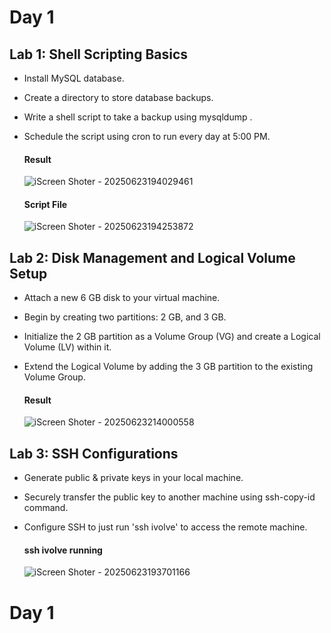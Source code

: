 # Day 1
## Lab 1: Shell Scripting Basics
- Install MySQL database.
- Create a directory to store database backups.
- Write a shell script to take a backup using mysqldump .
- Schedule the script using cron to run every day at 5:00 PM.

  #### Result
  ![iScreen Shoter - 20250623194029461](https://github.com/user-attachments/assets/263f9f03-a61e-4ada-98ea-f469436c15ad)

  #### Script File
  ![iScreen Shoter - 20250623194253872](https://github.com/user-attachments/assets/10924d4c-3b20-402d-801c-7222cf5d64e7)

## Lab 2: Disk Management and Logical Volume Setup
- Attach a new 6 GB disk to your virtual machine.
- Begin by creating two partitions: 2 GB, and 3 GB.
- Initialize the 2 GB partition as a Volume Group (VG) and create a Logical Volume (LV) within it.
- Extend the Logical Volume by adding the 3 GB partition to the existing Volume Group.

  #### Result
  ![iScreen Shoter - 20250623214000558](https://github.com/user-attachments/assets/17f397fc-3c8d-4946-84d4-96b607305f62)



 ## Lab 3: SSH Configurations
 - Generate public & private keys in your local machine.
 - Securely transfer the public key to another machine using ssh-copy-id command.
 - Configure SSH to just run 'ssh ivolve' to access the remote machine.

   #### ssh ivolve running
   ![iScreen Shoter - 20250623193701166](https://github.com/user-attachments/assets/051f0ca0-46bb-4449-9db7-c5d2e8adedcc)

  
# Day 1
